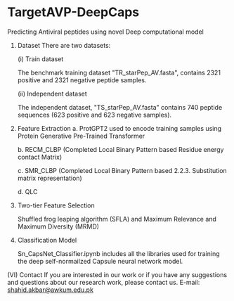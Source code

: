 # TargetAVP-DeepCaps
Predicting Antiviral peptides using novel Deep computational model

1. Dataset
There are two datasets:

   (i) Train dataset

   The benchmark training dataset "TR_starPep_AV.fasta", contains 2321 positive and 2321 negative peptide samples.

   (ii) Independent dataset

   The independent dataset, "TS_starPep_AV.fasta" contains 740 peptide sequences (623 positive and 623 negative samples).

3. Feature Extraction
   a. ProtGPT2 used to encode training samples using Protein Generative Pre-Trained Transformer
   
   b. RECM_CLBP (Completed Local Binary Pattern based Residue energy contact Matrix)

   c. SMR_CLBP (Completed Local Binary Pattern based 2.2.3.	Substitution matrix representation)

   d. QLC 

4.	Two-tier Feature Selection 

  	 Shuffled frog leaping algorithm (SFLA) and Maximum Relevance and Maximum Diversity (MRMD)
 
6. Classification Model

   Sn_CapsNet_Classifier.ipynb includes all the libraries used for training the deep self-normailzed Capsule neural network model.


(VI) Contact
If you are interested in our work or if you have any suggestions and questions about our research work, please contact us. E-mail: shahid.akbar@awkum.edu.pk
